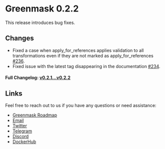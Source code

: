 # Greenmask 0.2.2

This release introduces bug fixes.

## Changes

* Fixed a case when apply_for_references applies validation to all transformations even if they are not 
  marked as apply_for_references [#236](https://github.com/GreenmaskIO/greenmask/pull/236).
* Fixed issue with the latest tag disappearing in the documentation [#234](https://github.com/GreenmaskIO/greenmask/pull/234).


#### Full Changelog: [v0.2.1...v0.2.2](https://github.com/GreenmaskIO/greenmask/compare/v0.2.1...v0.2.2)

## Links

Feel free to reach out to us if you have any questions or need assistance:

* [Greenmask Roadmap](https://github.com/orgs/GreenmaskIO/projects/6)
* [Email](mailto:support@greenmask.io)
* [Twitter](https://twitter.com/GreenmaskIO)
* [Telegram](https://t.me/greenmask_community)
* [Discord](https://discord.gg/tAJegUKSTB)
* [DockerHub](https://hub.docker.com/r/greenmask/greenmask)
